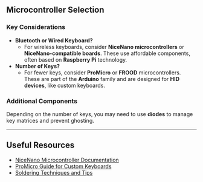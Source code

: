 ## Microcontroller Selection

### Key Considerations

- **Bluetooth or Wired Keyboard?**
    - For wireless keyboards, consider **NiceNano microcontrollers** or **NiceNano-compatible boards**. These use affordable components, often based on **Raspberry Pi** technology.
- **Number of Keys?**
    - For fewer keys, consider **ProMicro** or **FROOD** microcontrollers. These are part of the **Arduino** family and are designed for **HID devices**, like custom keyboards.

### Additional Components

Depending on the number of keys, you may need to use **diodes** to manage key matrices and prevent ghosting.

---

## Useful Resources

- [NiceNano Microcontroller Documentation](#)
- [ProMicro Guide for Custom Keyboards](#)
- [Soldering Techniques and Tips](#)
